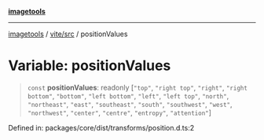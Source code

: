 [**imagetools**](../../../README.md)

***

[imagetools](../../../modules.md) / [vite/src](../README.md) / positionValues

# Variable: positionValues

> `const` **positionValues**: readonly \[`"top"`, `"right top"`, `"right"`, `"right bottom"`, `"bottom"`, `"left bottom"`, `"left"`, `"left top"`, `"north"`, `"northeast"`, `"east"`, `"southeast"`, `"south"`, `"southwest"`, `"west"`, `"northwest"`, `"center"`, `"centre"`, `"entropy"`, `"attention"`\]

Defined in: packages/core/dist/transforms/position.d.ts:2
